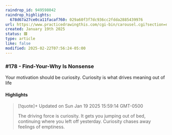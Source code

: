 ```yaml
---
raindrop_id: 949598042
raindrop_highlights:
  678d67a27ce0ca11facaf760: 029a60f3f7dc936cc2fdda2885439976
url: https://www.practicedrawingthis.com/cgi-bin/carousel.cgi?section=newsletter-archive&amp;episode=blog-2024-12-22-findyourwhy-is-nonsense
created: January 19th 2025
status: 🟥
type: article
like: false
modified: 2025-02-22T07:56:24-05:00
---
```



### #178 - Find-Your-Why Is Nonsense


Your motivation should be curiosity. Curiosity is what drives meaning out of life 
#### Highlights

> [!quote]+ Updated on Sun Jan 19 2025 15:59:14 GMT-0500
>
> The driving force is curiosity. It gets you jumping out of bed, continuing where you left off yesterday. Curiosity chases away feelings of emptiness.

